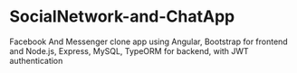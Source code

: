 # SocialNetwork-and-ChatApp

Facebook And Messenger clone app using Angular, Bootstrap for frontend and Node.js, Express, MySQL, TypeORM for backend, with JWT authentication
